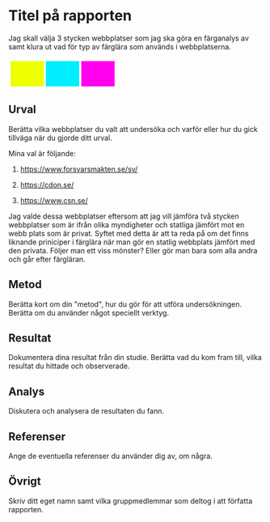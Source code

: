 Titel på rapporten
=======================

Jag skall välja 3 stycken webbplatser som jag ska göra en färganalys av samt klura ut vad för typ av färglära som används i webbplatserna.

<table style="border-spacing: 4px; border-collapse: separate">
<tr>
<td style="height: 50px; width: 50px; background-color: #ef0">
<td style="height: 50px; width: 50px; background-color: #0ef">
<td style="height: 50px; width: 50px; background-color: #f0e">
</tr>
</table>

Urval
-----------------------

Berätta vilka webbplatser du valt att undersöka och varför eller hur du gick tillväga när du gjorde ditt urval.

Mina val är följande:
 1. https://www.forsvarsmakten.se/sv/ 

 2. https://cdon.se/

 3. https://www.csn.se/ 

 Jag valde dessa webbplatser eftersom att jag vill jämföra två stycken webbplatser som är ifrån olika myndigheter och statliga jämfört mot en webb plats som är privat. Syftet med detta är att ta reda på om det finns liknande priniciper i färglära när man gör en statlig webbplats jämfört med den privata. Följer man ett viss mönster? Eller gör man bara som alla andra och går efter färgläran.

Metod
-----------------------

Berätta kort om din "metod", hur du gör för att utföra undersökningen. Berätta om du använder något speciellt verktyg.

Resultat
-----------------------

Dokumentera dina resultat från din studie. Berätta vad du kom fram till, vilka resultat du hittade och observerade.

Analys
-----------------------

Diskutera och analysera de resultaten du fann.

Referenser
-----------------------

Ange de eventuella referenser du använder dig av, om några.

Övrigt
-----------------------

Skriv ditt eget namn samt vilka gruppmedlemmar som deltog i att författa rapporten.